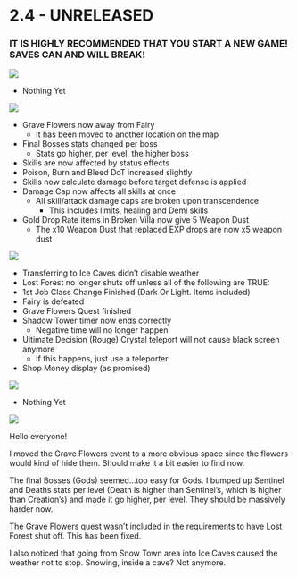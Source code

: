 # 2.4 - UNRELEASED

### IT IS HIGHLY RECOMMENDED THAT YOU START A NEW GAME! SAVES CAN AND WILL BREAK!

![](https://i0.wp.com/genesis.progr.am/wp-content/uploads/2020/07/Added-Graphic-Max-Quality.jpg?resize=640%2C71&ssl=1)

* Nothing Yet

![](https://i0.wp.com/genesis.progr.am/wp-content/uploads/2020/07/Changed-Graphic-Max-Quality.jpg?resize=640%2C71&ssl=1)

* Grave Flowers now away from Fairy
  * It has been moved to another location on the map
* Final Bosses stats changed per boss
  * Stats go higher, per level, the higher boss
* Skills are now affected by status effects
* Poison, Burn and Bleed DoT increased slightly
* Skills now calculate damage before target defense is applied
* Damage Cap now affects all skills at once
  * All skill/attack damage caps are broken upon transcendence
    * This includes limits, healing and Demi skills
* Gold Drop Rate items in Broken Villa now give 5 Weapon Dust
  * The x10 Weapon Dust that replaced EXP drops are now x5 weapon dust

![](https://i2.wp.com/genesis.progr.am/wp-content/uploads/2020/07/Fixed-Graphic-Max-Quality.jpg?resize=640%2C71&ssl=1)

* Transferring to Ice Caves didn’t disable weather
*  Lost Forest no longer shuts off unless all of the following are TRUE:
  * 1st Job Class Change Finished \(Dark Or Light. Items included\)
  * Fairy is defeated
  * Grave Flowers Quest finished
* Shadow Tower timer now ends correctly
  * Negative time will no longer happen
* Ultimate Decision \(Rouge\) Crystal teleport will not cause black screen anymore
  * If this happens, just use a teleporter
* Shop Money display \(as promised\)

![](https://i0.wp.com/genesis.progr.am/wp-content/uploads/2020/07/Removed-Graphic-Max-Quality.jpg?resize=640%2C71&ssl=1)

* Nothing Yet

![](https://i2.wp.com/genesis.progr.am/wp-content/uploads/2020/08/Dev-Notes-Max-Quality.jpg?resize=640%2C71&ssl=1)

Hello everyone!

I moved the Grave Flowers event to a more obvious space since the flowers would kind of hide them. Should make it a bit easier to find now.

The final Bosses \(Gods\) seemed…too easy for Gods. I bumped up Sentinel and Deaths stats per level \(Death is higher than Sentinel’s, which is higher than Creation’s\) and made it go higher, per level. They should be massively harder now.

The Grave Flowers quest wasn’t included in the requirements to have Lost Forest shut off. This has been fixed.

I also noticed that going from Snow Town area into Ice Caves caused the weather not to stop. Snowing, inside a cave? Not anymore.

